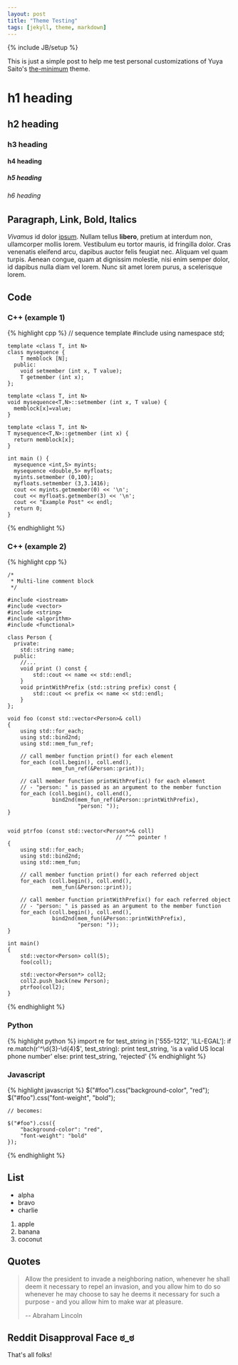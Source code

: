 ```yaml
---
layout: post
title: "Theme Testing"
tags: [jekyll, theme, markdown]
---
```

{% include JB/setup %}

This is just a simple post to help me test personal customizations of Yuya
Saito's [the-minimum](https://github.com/studiomohawk/jekyll-theme-the_minimum) theme.

# h1 heading

## h2 heading

### h3 heading

#### h4 heading

##### h5 heading

###### h6 heading

## Paragraph, Link, Bold, Italics

*Vivamus* id dolor [ipsum](http://www.lipsum.com/). Nullam tellus **libero**,
pretium at interdum non, ullamcorper mollis lorem. Vestibulum eu tortor mauris,
id fringilla dolor.  Cras venenatis eleifend arcu, dapibus auctor felis feugiat
nec. Aliquam vel quam turpis. Aenean congue, quam at dignissim molestie, nisi
enim semper dolor, id dapibus nulla diam vel lorem. Nunc sit amet lorem purus, a
scelerisque lorem.

## Code

### C++ (example 1)

{% highlight cpp %}
    // sequence template
    #include <iostream>
    using namespace std;

    template <class T, int N>
    class mysequence {
        T memblock [N];
      public:
        void setmember (int x, T value);
        T getmember (int x);
    };

    template <class T, int N>
    void mysequence<T,N>::setmember (int x, T value) {
      memblock[x]=value;
    }

    template <class T, int N>
    T mysequence<T,N>::getmember (int x) {
      return memblock[x];
    }

    int main () {
      mysequence <int,5> myints;
      mysequence <double,5> myfloats;
      myints.setmember (0,100);
      myfloats.setmember (3,3.1416);
      cout << myints.getmember(0) << '\n';
      cout << myfloats.getmember(3) << '\n';
      cout << "Example Post" << endl;
      return 0;
    }

{% endhighlight %}

### C++ (example 2)

{% highlight cpp %}

    /*
     * Multi-line comment block
     */

    #include <iostream>
    #include <vector>
    #include <string>
    #include <algorithm>
    #include <functional>

    class Person {
      private:
        std::string name;
      public:
        //...
        void print () const {
            std::cout << name << std::endl;
        }
        void printWithPrefix (std::string prefix) const {
            std::cout << prefix << name << std::endl;
        }
    };

    void foo (const std::vector<Person>& coll)
    {
        using std::for_each;
        using std::bind2nd;
        using std::mem_fun_ref;

        // call member function print() for each element
        for_each (coll.begin(), coll.end(),
                  mem_fun_ref(&Person::print));

        // call member function printWithPrefix() for each element
        // - "person: " is passed as an argument to the member function
        for_each (coll.begin(), coll.end(),
                  bind2nd(mem_fun_ref(&Person::printWithPrefix),
                          "person: "));
    }


    void ptrfoo (const std::vector<Person*>& coll)
                                      // ^^^ pointer !
    {
        using std::for_each;
        using std::bind2nd;
        using std::mem_fun;

        // call member function print() for each referred object
        for_each (coll.begin(), coll.end(),
                  mem_fun(&Person::print));

        // call member function printWithPrefix() for each referred object
        // - "person: " is passed as an argument to the member function
        for_each (coll.begin(), coll.end(),
                  bind2nd(mem_fun(&Person::printWithPrefix),
                          "person: "));
    }

    int main()
    {
        std::vector<Person> coll(5);
        foo(coll);

        std::vector<Person*> coll2;
        coll2.push_back(new Person);
        ptrfoo(coll2);
    }
{% endhighlight %}

### Python

{% highlight python %}
    import re
    for test_string in ['555-1212', 'ILL-EGAL']:
        if re.match(r'^\d{3}-\d{4}$', test_string):
            print test_string, 'is a valid US local phone number'
        else:
            print test_string, 'rejected'
{% endhighlight %}

### Javascript

{% highlight javascript %}
    $("#foo").css("background-color", "red");
    $("#foo").css("font-weight", "bold");

    // becomes:

    $("#foo").css({
        "background-color": "red",
        "font-weight": "bold"
    });
{% endhighlight %}

## List

- alpha
- bravo
- charlie

1. apple
2. banana
3. coconut

## Quotes

> Allow the president to invade a neighboring nation, whenever he shall deem it
> necessary to repel an invasion, and you allow him to do so whenever he may
> choose to say he deems it necessary for such a purpose - and you allow him to
> make war at pleasure.
>
> -- Abraham Lincoln

## Reddit Disapproval Face **ಠ_ಠ**

That's all folks!
